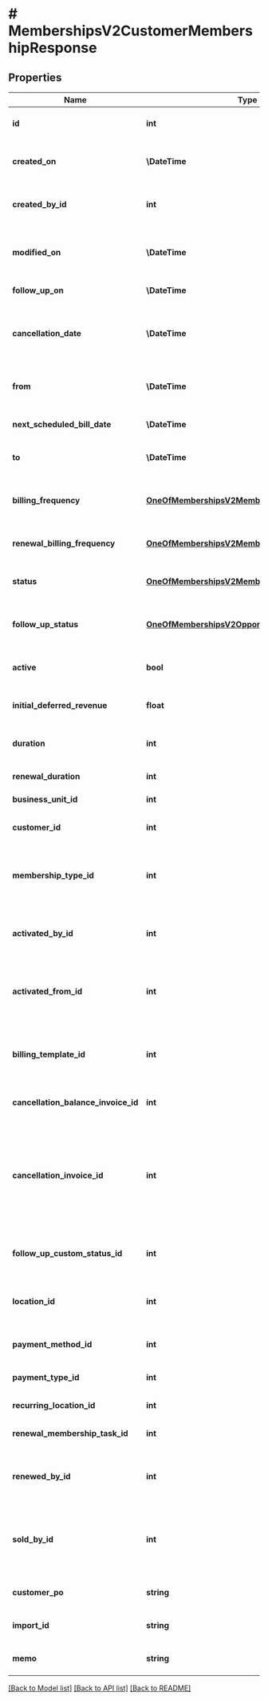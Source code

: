 # # MembershipsV2CustomerMembershipResponse

## Properties

Name | Type | Description | Notes
------------ | ------------- | ------------- | -------------
**id** | **int** | Customer membership ID |
**created_on** | **\DateTime** | When customer membership was created |
**created_by_id** | **int** | ID of the user that created this membership | [optional]
**modified_on** | **\DateTime** | When customer membership was last modified |
**follow_up_on** | **\DateTime** | Follow up on date |
**cancellation_date** | **\DateTime** | When customer membership was or will be cancelled | [optional]
**from** | **\DateTime** | Beginning date of customer membership | [optional]
**next_scheduled_bill_date** | **\DateTime** | Next scheduled billing date | [optional]
**to** | **\DateTime** | End date of customer membership | [optional]
**billing_frequency** | [**OneOfMembershipsV2MembershipRecurrenceType**](OneOfMembershipsV2MembershipRecurrenceType.md) | How often the customer membership is billed |
**renewal_billing_frequency** | [**OneOfMembershipsV2MembershipRecurrenceType**](OneOfMembershipsV2MembershipRecurrenceType.md) | Renewal billing frequency | [optional]
**status** | [**OneOfMembershipsV2MembershipStatus**](OneOfMembershipsV2MembershipStatus.md) | Current status of the customer membership |
**follow_up_status** | [**OneOfMembershipsV2OpportunityStatus**](OneOfMembershipsV2OpportunityStatus.md) | Follow-up status of the customer membership |
**active** | **bool** | Whether customer membership is active |
**initial_deferred_revenue** | **float** | Initial deferred revenue |
**duration** | **int** | Duration of customer membership in months | [optional]
**renewal_duration** | **int** | Renewal duration | [optional]
**business_unit_id** | **int** | Business unit ID |
**customer_id** | **int** | Customer ID of membership |
**membership_type_id** | **int** | The membership type ID of the customer membership |
**activated_by_id** | **int** | ID of the user that activated this membership | [optional]
**activated_from_id** | **int** | ID of the invoice item that is the sale task of this membership | [optional]
**billing_template_id** | **int** | ID of the invoice template used for membership billing | [optional]
**cancellation_balance_invoice_id** | **int** | Cancellation balance invoice ID | [optional]
**cancellation_invoice_id** | **int** | ID of the invoice that either charged or refunded the deferred revenue balance of the customer membership | [optional]
**follow_up_custom_status_id** | **int** | ID of custom followup status | [optional]
**location_id** | **int** | ID of location for this customer membership | [optional]
**payment_method_id** | **int** | Preferred payment method ID | [optional]
**payment_type_id** | **int** | ID of payment type | [optional]
**recurring_location_id** | **int** | Recurring Location ID | [optional]
**renewal_membership_task_id** | **int** | Task ID that renews this membership | [optional]
**renewed_by_id** | **int** | ID of the user that renewed this membership | [optional]
**sold_by_id** | **int** | ID of the user that was credited for the sale of this membership | [optional]
**customer_po** | **string** | Customer Purchase Order | [optional]
**import_id** | **string** | Internal import ID label | [optional]
**memo** | **string** | Memo for customer membership | [optional]

[[Back to Model list]](../../README.md#models) [[Back to API list]](../../README.md#endpoints) [[Back to README]](../../README.md)
